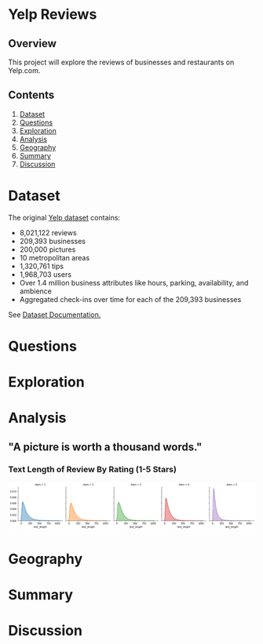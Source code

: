# Yelp Reviews

## Overview

This project will explore the reviews of businesses and restaurants on Yelp.com.

## Contents

1. [Dataset](#Dataset)
2. [Questions](#Questions)
3. [Exploration](#Exploration)
4. [Analysis](#Analysis)
5. [Geography](#Geography)
6. [Summary](#Summary)
7. [Discussion](#Discussion)

# Dataset

The original [Yelp dataset](https://www.yelp.com/dataset/) contains:

- 8,021,122 reviews
- 209,393 businesses
- 200,000 pictures
- 10 metropolitan areas
- 1,320,761 tips
- 1,968,703 users
- Over 1.4 million business attributes like hours, parking, availability, and ambience
- Aggregated check-ins over time for each of the 209,393 businesses

See [Dataset Documentation.](https://www.yelp.com/dataset/documentation/main)

# Questions

# Exploration

# Analysis

## "A picture is worth a thousand words."

### Text Length of Review By Rating (1-5 Stars)

![text_length](img/text_length_by_stars.png)

# Geography

# Summary

# Discussion
